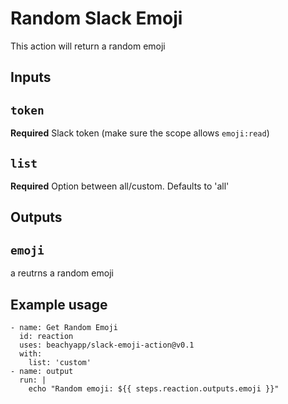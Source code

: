 # Random Slack Emoji

This action will return a random emoji

## Inputs

## `token`

**Required** Slack token (make sure the scope allows `emoji:read`)

## `list`

**Required** Option between all/custom. Defaults to 'all'

## Outputs

## `emoji`

a reutrns a random emoji

## Example usage

```
- name: Get Random Emoji
  id: reaction
  uses: beachyapp/slack-emoji-action@v0.1
  with:
    list: 'custom'
- name: output
  run: |
    echo "Random emoji: ${{ steps.reaction.outputs.emoji }}"
```
